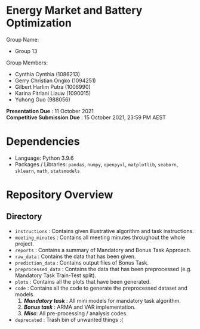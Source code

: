 # Energy Market and Battery Optimization
Group Name:  
- Group 13

Group Members:  
- Cynthia Cynthia (1086213)
- Gerry Christian Ongko (1094251)
- Gilbert Harlim Putra (1006990)
- Karina Fitriani Liauw (1090015)
- Yuhong Guo (988056)

__Presentation Due__ : 11 October 2021  
__Competitive Submission Due__ : 15 October 2021, 23:59 PM AEST

# Dependencies
- Language: Python 3.9.6
- Packages / Libraries: `pandas`, `numpy`, `openpyxl`, `matplotlib`, `seaborn`, `sklearn`, `math`, `statsmodels`

# Repository Overview
## Directory 
- `instructions` : Contains given illustrative algorithm and task instructions.
- `meeting_minutes` : Contains all meeting minutes throughout the whole project.
- `reports` : Contains a summary of Mandatory and Bonus Task Approach.
- `raw_data` : Contains the data that has been given.
- `prediction_data` : Contains output files of Bonus Task.
- `preprocessed_data` : Contains the data that has been preprocessed (e.g. Mandatory Task Train-Test split).
- `plots` : Contains all the plots that have been generated.
- `code` : Contains all the code to generate the preprocessed dataset and models.
    1. __*Mandatory task*__ : All mini models for mandatory task algorithm.
    2. __*Bonus task*__ : ARMA and VAR implementation.
    3. __*Misc*__: All pre-processing / analysis codes.
- `deprecated` : Trash bin of unwanted things :(
